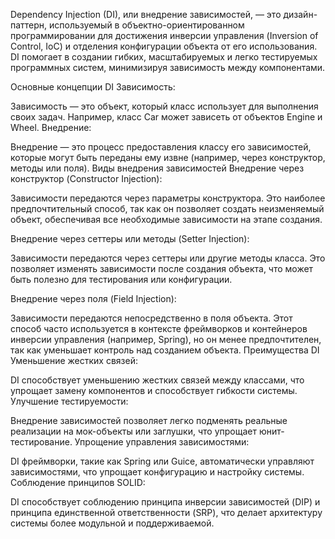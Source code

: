 Dependency Injection (DI), или внедрение зависимостей, — это дизайн-паттерн, используемый в объектно-ориентированном программировании для
достижения инверсии управления (Inversion of Control, IoC) и отделения конфигурации объекта от его использования. DI помогает в создании
гибких, масштабируемых и легко тестируемых программных систем, минимизируя зависимость между компонентами.

Основные концепции DI
Зависимость:

Зависимость — это объект, который класс использует для выполнения своих задач. Например, класс Car может зависеть от объектов Engine и
Wheel.
Внедрение:

Внедрение — это процесс предоставления классу его зависимостей, которые могут быть переданы ему извне (например, через конструктор, методы
или поля).
Виды внедрения зависимостей
Внедрение через конструктор (Constructor Injection):

Зависимости передаются через параметры конструктора. Это наиболее предпочтительный способ, так как он позволяет создать неизменяемый объект,
обеспечивая все необходимые зависимости на этапе создания.

Внедрение через сеттеры или методы (Setter Injection):

Зависимости передаются через сеттеры или другие методы класса. Это позволяет изменять зависимости после создания объекта, что может быть
полезно для тестирования или конфигурации.

Внедрение через поля (Field Injection):

Зависимости передаются непосредственно в поля объекта. Этот способ часто используется в контексте фреймворков и контейнеров инверсии
управления (например, Spring), но он менее предпочтителен, так как уменьшает контроль над созданием объекта.
Преимущества DI
Уменьшение жестких связей:

DI способствует уменьшению жестких связей между классами, что упрощает замену компонентов и способствует гибкости системы.
Улучшение тестируемости:

Внедрение зависимостей позволяет легко подменять реальные реализации на мок-объекты или заглушки, что упрощает юнит-тестирование.
Упрощение управления зависимостями:

DI фреймворки, такие как Spring или Guice, автоматически управляют зависимостями, что упрощает конфигурацию и настройку системы.
Соблюдение принципов SOLID:

DI способствует соблюдению принципа инверсии зависимостей (DIP) и принципа единственной ответственности (SRP), что делает архитектуру
системы более модульной и поддерживаемой.